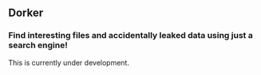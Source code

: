 ## Dorker

### Find interesting files and accidentally leaked data using just a search engine!

This is currently under development.
